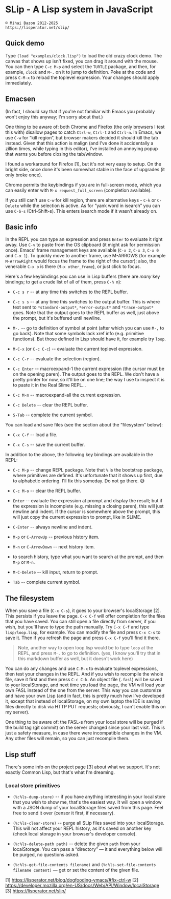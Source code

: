 # SLip - A Lisp system in JavaScript

    © Mihai Bazon 2012-2025
    https://lisperator.net/slip/

## Quick demo

Type `(load "examples/clock.lisp")` to load the old crazy clock demo. The
canvas that shows up isn't fixed, you can drag it around with the mouse. You
can then type `C-c M-p` and select the `TURTLE` package, and then, for
example, `clock` and `M-.` on it to jump to definition. Poke at the code and
press `C-M-x` to reload the toplevel expression. Your changes should apply
immediately.

## Emacsen

(In fact, I should say that if you're not familiar with Emacs you probably
won't enjoy this anyway; I'm sorry about that.)

One thing to be aware of: both Chrome and Firefox (the only browsers I test
this with) disallow pages to catch `Ctrl-w`, `Ctrl-t` and `Ctrl-n`. In Emacs,
we use `C-w` for “kill region”, but browser makers decided it should kill the
tab instead. Given that this action is malign (and I've done it accidentally a
zillion times, while typing in this editor), I've installed an annoying popup
that warns you before closing the tab/window.

I found a workaround for Firefox [1], but it's not very easy to setup. On the
bright side, once done it's been somewhat stable in the face of upgrades (it
only broke once).

Chrome permits the keybindings if you are in full-screen mode, which you can
easily enter with `M-x request_full_screen` (completion available).

If you still can't use `C-w` for kill region, there are alternative keys -
`C-k` or `C-Delete` while the selection is active. As for “yank word in
isearch” you can use `C-S-s` (Ctrl-Shift-s). This enters isearch mode if it
wasn't already on.

## Basic info

In the REPL you can type an expression and press `Enter` to evaluate it right
away. Use `C-v` to paste from the OS clipboard (it might ask for permission
once). Emacs' frame management keys are available (`C-x 2`, `C-x 3`, `C-x 0`
and `C-x 1`). To quickly move to another frame, use M-ARROWS (for example
`M-ArrowRight` would focus the frame to the right of the cursor); also, the
venerable `C-x o` is there (`M-x other_frame`), or just click to focus.

Here's a few keybindings you can use in Lisp buffers (there are *many* key
bindings; to get a crude list of all of them, press `C-h m`):

- `C-c s r` -- at any time this switches to the REPL buffer.

- `C-c s s` -- at any time this switches to the output buffer. This is where
  text sent to `*standard-output*`, `*error-output*` and `*trace-output*`
  goes. Note that the output goes to the REPL buffer as well, just above the
  prompt, but it's buffered until newline.

- `M-.` -- go to definition of symbol at point (after which you can use `M-,`
  to go back). Note that some symbols lack xref info (e.g. primitive
  functions). But those defined in Lisp should have it, for example try `loop`.

- `M-C-x` (or `C-c C-c`) -- evaluate the current toplevel expression.

- `C-c C-r` -- evaluate the selection (region).

- `C-c Enter` -- macroexpand-1 the current expression (the cursor must be on
  the opening paren). The output goes to the REPL. We don't have a pretty
  printer for now, so it'll be on one line; the way I use to inspect it is to
  paste it in the Real Slime REPL...

- `C-c M-m` -- macroexpand-all the current expression.

- `C-c Delete` -- clear the REPL buffer.

- `S-Tab` -- complete the current symbol.

You can load and save files (see the section about the “filesystem” below):

- `C-x C-f` -- load a file.

- `C-x C-s` -- save the current buffer.

In addition to the above, the following key bindings are available in the REPL:

- `C-c M-p` -- change REPL package. Note that `%` is the bootstrap package,
  where primitives are defined. It's unfortunate that it shows up first, due
  to alphabetic ordering. I'll fix this someday. Do not go there. 😅

- `C-c M-o` -- clear the REPL buffer.

- `Enter` -- evaluate the expression at prompt and display the result; but if
  the expression is incomplete (e.g. missing a closing paren), this will just
  newline and indent. If the cursor is somewhere above the prompt, this will
  just copy the current expression to prompt, like in SLIME.

- `C-Enter` -- always newline and indent.

- `M-p` or `C-ArrowUp` -- previous history item.

- `M-n` or `C-ArrowDown` -- next history item.

- to search history, type what you want to search at the prompt, and then
  `M-p` or `M-n`.

- `M-C-Delete` -- kill input, return to prompt.

- `Tab` -- complete current symbol.

## The filesystem

When you save a file (`C-x C-s`), it goes to your browser's localStorage [2].
This persists if you leave the page. `C-x C-f` will offer completion for the
files that you have saved. You can still open a file directly from server, if
you wish, but you'll have to type the path manually. Try `C-x C-f` and type
`lisp/loop.lisp`, for example. You can modify the file and press `C-x C-s` to
save it. Then if you refresh the page and press `C-x C-f` you'll find it there.

> Note, another way to open loop.lisp would be to type `loop` at the REPL, and
> press `M-.` to go to definition. (yes, I know you'll try that in this
> markdown buffer as well, but it doesn't work here)

You can do any changes and use `C-M-x` to evaluate toplevel expressions, then
test your changes in the REPL. And if you wish to recompile the whole file,
save it first and then press `C-c C-k`. An object file (`.fasl`) will be saved
to your localStorage, and next time you load the page, the VM will load your
own FASL instead of the one from the server. This way you can customize and
have your own Lisp (and in fact, this is pretty much how I've developed it,
except that instead of localStorage, on my own laptop the IDE is saving files
directly to disk via HTTP PUT requests; obviously, I can't enable this on my
server).

One thing to be aware of: the FASL-s from your local store will be purged if
the build tag (git commit) on the server changed since your last visit. This
is just a safety measure, in case there were incompatible changes in the VM.
Any other files will remain, so you can just recompile them.

## Lisp stuff

There's some info on the project page [3] about what we support. It's not
exactly Common Lisp, but that's what I'm dreaming.

### Local store primitives

- `(%:%ls-dump-store)` -- if you have anything interesting in your local store
  that you wish to show me, that's the easiest way. It will open a window with
  a JSON dump of your localStorage files saved from this page. Feel free to
  send it over (censor it first, if necessary).

- `(%:%ls-clear-store)` -- purge all SLip files saved into your localStorage.
  This will not affect your REPL history, as it's saved on another key (check
  local storage in your browser's developer console).

- `(%:%ls-delete-path path)` -- delete the given `path` from your
  localStorage. You can pass a “directory” — it and everything below will be
  purged, no questions asked.

- `(%:%ls-get-file-contents filename)` and `(%:%ls-set-file-contents filename
  content)` — get or set the content of the given file.

[1] https://lisperator.net/blog/dogfooding-ymacs/#fix-ctrl-w
[2] https://developer.mozilla.org/en-US/docs/Web/API/Window/localStorage
[3] https://lisperator.net/slip/
